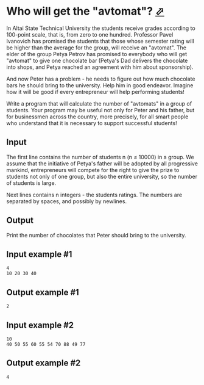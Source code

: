 # Who will get the "avtomat"? [⬀](https://www.e-olymp.com/en/contests/9608/problems/84256)
In Altai State Technical University the students receive grades according to 100-point scale, that is, from zero to one hundred. Professor Pavel Ivanovich has promised the students that those whose semester rating will be higher than the average for the group, will receive an "avtomat". The elder of the group Petya Petrov has promised to everybody who will get "avtomat" to give one chocolate bar (Petya's Dad delivers the chocolate into shops, and Petya reached an agreement with him about sponsorship).

And now Peter has a problem - he needs to figure out how much chocolate bars he should bring to the university. Help him in good endeavor. Imagine how it will be good if every entrepreneur will help performing students!

Write a program that will calculate the number of "avtomats" in a group of students. Your program may be useful not only for Peter and his father, but for businessmen across the country, more precisely, for all smart people who understand that it is necessary to support successful students!

## Input
The first line contains the number of students n (n ≤ 10000) in a group. We assume that the initiative of Petya's father will be adopted by all progressive mankind, entrepreneurs will compete for the right to give the prize to students not only of one group, but also the entire university, so the number of students is large.

Next lines contains n integers - the students ratings. The numbers are separated by spaces, and possibly by newlines.

## Output
Print the number of chocolates that Peter should bring to the university.

## Input example #1
```
4 
10 20 30 40      
```

## Output example #1
```
2
```

## Input example #2
```
10 
40 50 55 60 55 54 70 88 49 77     
```

## Output example #2
```
4
```
